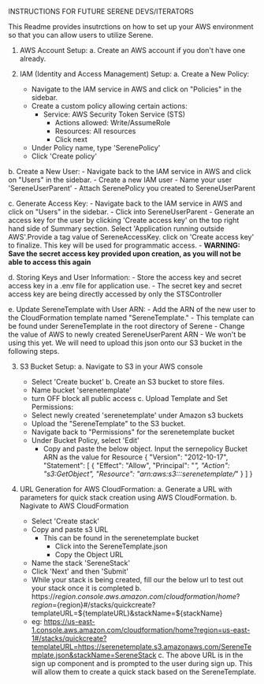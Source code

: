 INSTRUCTIONS FOR FUTURE SERENE DEVS/ITERATORS

This Readme provides insutrctions on how to set up your AWS environment so that you can allow users to utilize Serene.

1. AWS Account Setup:
  a. Create an AWS account if you don't have one already.

2. IAM (Identity and Access Management) Setup:
  a. Create a New Policy:
    - Navigate to the IAM service in AWS and click on "Policies" in the sidebar.
    - Create a custom policy allowing certain actions:
      - Service: AWS Security Token Service (STS)
        - Actions allowed: Write/AssumeRole
        - Resources: All resources
        - Click next
    - Under Policy name, type 'SerenePolicy'
    - Click 'Create policy'

  b. Create a New User:
    - Navigate back to the IAM service in AWS and click on "Users" in the sidebar.
    - Create a new IAM user
      - Name your user 'SereneUserParent'
    - Attach SerenePolicy you created to SereneUserParent

  c. Generate Access Key:
    - Navigate back to the IAM service in AWS and click on "Users" in the sidebar.
    - Click into SereneUserParent
    - Generate an access key for the user by clicking 'Create access key' on the top right hand side of Summary section. Select 'Application running outside AWS'.Provide a tag value of SereneAccessKey. click on 'Create access key' to finalize. This key will be used for programmatic access.
      - **WARNING: Save the secret access key provided upon creation, as you will not be able to access this again**

  d. Storing Keys and User Information:
    - Store the access key and secret access key in a .env file for application use. 
    - The secret key and secret access key are being directly accessed by only the STSController

  e. Update SereneTemplate with User ARN:
    - Add the ARN of the new user to the CloudFormation template named "SereneTemplate."
      - This template can be found under SereneTemplate in the root directory of Serene
      - Change the value of AWS to newly created SereneUserParent ARN 
      - We won't be using this yet. We will need to upload this json onto our S3 bucket in the following steps.

3. S3 Bucket Setup:
  a. Navigate to S3 in your AWS console
    - Select 'Create bucket'
  b. Create an S3 bucket to store files.
    - Name bucket 'serenetemplate'
    - turn OFF block all public access
  c. Upload Template and Set Permissions:
    - Select newly created 'serenetemplate' under Amazon s3 buckets
    - Upload the "SereneTemplate" to the S3 bucket.
    - Navigate back to "Permissions" for the serenetemplate bucket
    - Under Bucket Policy, select 'Edit'
      - Copy and paste the below object. Input the sernepolicy Bucket ARN as the value for Resource
          {
            "Version": "2012-10-17",
              "Statement": [
                {
                  "Effect": "Allow",
                  "Principal": "*",
                  "Action": "s3:GetObject",
                  "Resource": "arn:aws:s3:::serenetemplate/*"
                }
              ]
          }

4. URL Generation for AWS CloudFormation:
  a. Generate a URL with parameters for quick stack creation using AWS CloudFormation.
  b. Nagivate to AWS CloudFormation
    - Select 'Create stack' 
    - Copy and paste s3 URL
      - This can be found in the serenetemplate bucket
        - Click into the SereneTemplate.json 
        - Copy the Object URL
    - Name the stack 'SereneStack'
    - Click 'Next' and then 'Submit'
    - While your stack is being created, fill our the below url to test out your stack once it is completed
  b. https://${region}.console.aws.amazon.com/cloudformation/home?region=${region}#/stacks/quickcreate?templateURL=${templateURL}&stackName=${stackName}
    - eg: https://us-east-1.console.aws.amazon.com/cloudformation/home?region=us-east-1#/stacks/quickcreate?templateURL=https://serenetemplate.s3.amazonaws.com/SereneTemplate.json&stackName=SereneStack
  c. The above URL is in the sign up component and is prompted to the user during sign up. This will allow them to create a quick stack based on the SereneTemplate. 